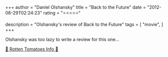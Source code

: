 +++
author = "Daniel Olshansky"
title = "Back to the Future"
date = "2012-08-29T02:24:23"
rating = "⭐⭐⭐⭐⭐"

description = "Olshansky's review of Back to the Future"
tags = [
    "movie",
]
+++


Olshansky was too lazy to write a review for this one...

[🍅 Rotten Tomatoes Info 🍅](https://www.rottentomatoes.com//m/back_to_the_future)